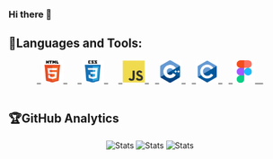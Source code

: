 ### Hi there 👋


## 💢Languages and Tools:

<div align="center"> 
<code> <a href="https://www.w3.org/html/" target="_blank" rel="noreferrer"> <img src="https://raw.githubusercontent.com/devicons/devicon/master/icons/html5/html5-original-wordmark.svg" alt="html" width="40" height="40"/> </a> </code>
<code> <a href="https://www.w3schools.com/css/" target="_blank" rel="noreferrer"> <img src="https://raw.githubusercontent.com/devicons/devicon/master/icons/css3/css3-original-wordmark.svg" alt="css" width="40" height="40"/> </a> </code>
<code> <a href="https://developer.mozilla.org/en-US/docs/Web/JavaScript" target="_blank" rel="noreferrer"> <img src="https://raw.githubusercontent.com/devicons/devicon/master/icons/javascript/javascript-original.svg" alt="javascript" width="40" height="40"/> </a> </code>
<code><a href="https://www.w3schools.com/cpp/" target="_blank" rel="noreferrer"> <img src="https://raw.githubusercontent.com/devicons/devicon/master/icons/cplusplus/cplusplus-original.svg" alt="cplusplus" width="40" height="40"/> </a> </code>
<code><a href="https://www.cprogramming.com/" target="_blank" rel="noreferrer"> <img src="https://raw.githubusercontent.com/devicons/devicon/master/icons/c/c-original.svg" alt="c" width="40" height="40"/> </a> </code>
<code><a href="https://figma.com" target="_blank" rel="noreferrer"> <img src="https://raw.githubusercontent.com/devicons/devicon/master/icons/figma/figma-original.svg" alt="figma" width="40" height="40"/>  </a> </code> <br> <br>
</div>


## 🏆GitHub Analytics
<p align="center"> 

  <img align="center" width="420" src="https://github-readme-activity-graph.cyclic.app/graph?username=nishantjain23&theme=chartreuse-dark" alt="Stats" />
  
  
  <img align="center" width="420" src="https://github-readme-stats.vercel.app/api?username=nishantjain23&show_icons=true&theme=dark" alt="Stats" />
  
  
  <img align="center" width="420" src="https://github-readme-streak-stats.herokuapp.com/?user=nishantjain23&theme=dark" alt="Stats" />
  
</p>
<!--
**nishantjain23/nishantjain23** is a ✨ _special_ ✨ repository because its `README.md` (this file) appears on your GitHub profile.

Here are some ideas to get you started:

- 🔭 I’m currently working on ...
- 🌱 I’m currently learning ...
- 👯 I’m looking to collaborate on ...
- 🤔 I’m looking for help with ...
- 💬 Ask me about ...
- 📫 How to reach me: ...
- 😄 Pronouns: ...
- ⚡ Fun fact: ...
-->
